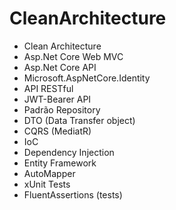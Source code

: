 # CleanArchitecture
* Clean Architecture
* Asp.Net Core Web MVC
* Asp.Net Core API
* Microsoft.AspNetCore.Identity
* API RESTful
* JWT-Bearer API
* Padrão Repository
* DTO (Data Transfer object)
* CQRS (MediatR)
* IoC
* Dependency Injection
* Entity Framework
* AutoMapper
* xUnit Tests
* FluentAssertions (tests)
